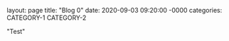 layout: page
title: "Blog 0"
date: 2020-09-03 09:20:00 -0000
categories: CATEGORY-1 CATEGORY-2

"Test"
